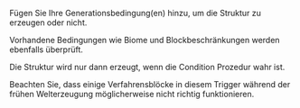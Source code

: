 Fügen Sie Ihre Generationsbedingung(en) hinzu, um die Struktur zu erzeugen oder nicht.

Vorhandene Bedingungen wie Biome und Blockbeschränkungen werden ebenfalls überprüft.

Die Struktur wird nur dann erzeugt, wenn die Condition Prozedur wahr ist.

Beachten Sie, dass einige Verfahrensblöcke in diesem Trigger während der frühen Welterzeugung möglicherweise nicht richtig funktionieren.